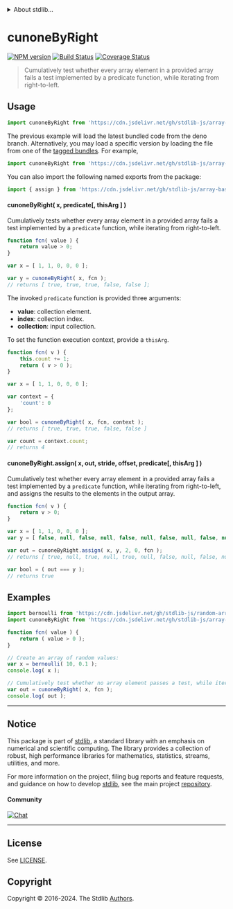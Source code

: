 <!--

@license Apache-2.0

Copyright (c) 2024 The Stdlib Authors.

Licensed under the Apache License, Version 2.0 (the "License");
you may not use this file except in compliance with the License.
You may obtain a copy of the License at

   http://www.apache.org/licenses/LICENSE-2.0

Unless required by applicable law or agreed to in writing, software
distributed under the License is distributed on an "AS IS" BASIS,
WITHOUT WARRANTIES OR CONDITIONS OF ANY KIND, either express or implied.
See the License for the specific language governing permissions and
limitations under the License.

-->


<details>
  <summary>
    About stdlib...
  </summary>
  <p>We believe in a future in which the web is a preferred environment for numerical computation. To help realize this future, we've built stdlib. stdlib is a standard library, with an emphasis on numerical and scientific computation, written in JavaScript (and C) for execution in browsers and in Node.js.</p>
  <p>The library is fully decomposable, being architected in such a way that you can swap out and mix and match APIs and functionality to cater to your exact preferences and use cases.</p>
  <p>When you use stdlib, you can be absolutely certain that you are using the most thorough, rigorous, well-written, studied, documented, tested, measured, and high-quality code out there.</p>
  <p>To join us in bringing numerical computing to the web, get started by checking us out on <a href="https://github.com/stdlib-js/stdlib">GitHub</a>, and please consider <a href="https://opencollective.com/stdlib">financially supporting stdlib</a>. We greatly appreciate your continued support!</p>
</details>

# cunoneByRight

[![NPM version][npm-image]][npm-url] [![Build Status][test-image]][test-url] [![Coverage Status][coverage-image]][coverage-url] <!-- [![dependencies][dependencies-image]][dependencies-url] -->

> Cumulatively test whether every array element in a provided array fails a test implemented by a predicate function, while iterating from right-to-left.



<section class="usage">

## Usage

```javascript
import cunoneByRight from 'https://cdn.jsdelivr.net/gh/stdlib-js/array-base-cunone-by-right@deno/mod.js';
```
The previous example will load the latest bundled code from the deno branch. Alternatively, you may load a specific version by loading the file from one of the [tagged bundles](https://github.com/stdlib-js/array-base-cunone-by-right/tags). For example,

```javascript
import cunoneByRight from 'https://cdn.jsdelivr.net/gh/stdlib-js/array-base-cunone-by-right@v0.0.0-deno/mod.js';
```

You can also import the following named exports from the package:

```javascript
import { assign } from 'https://cdn.jsdelivr.net/gh/stdlib-js/array-base-cunone-by-right@deno/mod.js';
```

#### cunoneByRight( x, predicate\[, thisArg ] )

Cumulatively tests whether every array element in a provided array fails a test implemented by a `predicate` function, while iterating from right-to-left.

```javascript
function fcn( value ) {
    return value > 0;
}

var x = [ 1, 1, 0, 0, 0 ];

var y = cunoneByRight( x, fcn );
// returns [ true, true, true, false, false ];
```

The invoked `predicate` function is provided three arguments:

-   **value**: collection element.
-   **index**: collection index.
-   **collection**: input collection.

To set the function execution context, provide a `thisArg`.

```javascript
function fcn( v ) {
    this.count += 1;
    return ( v > 0 );
}

var x = [ 1, 1, 0, 0, 0 ];

var context = {
    'count': 0
};

var bool = cunoneByRight( x, fcn, context );
// returns [ true, true, true, false, false ]

var count = context.count;
// returns 4
```

#### cunoneByRight.assign( x, out, stride, offset, predicate\[, thisArg ] )

Cumulatively test whether every array element in a provided array fails a test implemented by a `predicate` function, while iterating from right-to-left, and assigns the results to the elements in the output array.

```javascript
function fcn( v ) {
    return v > 0;
}

var x = [ 1, 1, 0, 0, 0 ];
var y = [ false, null, false, null, false, null, false, null, false, null ];

var out = cunoneByRight.assign( x, y, 2, 0, fcn );
// returns [ true, null, true, null, true, null, false, null, false, null ]

var bool = ( out === y );
// returns true
```

</section>

<!-- /.usage -->

<section class="notes">

</section>

<!-- /.notes -->

<section class="examples">

## Examples

<!-- eslint no-undef: "error" -->

```javascript
import bernoulli from 'https://cdn.jsdelivr.net/gh/stdlib-js/random-array-bernoulli@deno/mod.js';
import cunoneByRight from 'https://cdn.jsdelivr.net/gh/stdlib-js/array-base-cunone-by-right@deno/mod.js';

function fcn( value ) {
    return ( value > 0 );
}

// Create an array of random values:
var x = bernoulli( 10, 0.1 );
console.log( x );

// Cumulatively test whether no array element passes a test, while iterating from right-to-left:
var out = cunoneByRight( x, fcn );
console.log( out );
```

</section>

<!-- /.examples -->

<!-- Section for related `stdlib` packages. Do not manually edit this section, as it is automatically populated. -->

<section class="related">

</section>

<!-- /.related -->

<!-- Section for all links. Make sure to keep an empty line after the `section` element and another before the `/section` close. -->


<section class="main-repo" >

* * *

## Notice

This package is part of [stdlib][stdlib], a standard library with an emphasis on numerical and scientific computing. The library provides a collection of robust, high performance libraries for mathematics, statistics, streams, utilities, and more.

For more information on the project, filing bug reports and feature requests, and guidance on how to develop [stdlib][stdlib], see the main project [repository][stdlib].

#### Community

[![Chat][chat-image]][chat-url]

---

## License

See [LICENSE][stdlib-license].


## Copyright

Copyright &copy; 2016-2024. The Stdlib [Authors][stdlib-authors].

</section>

<!-- /.stdlib -->

<!-- Section for all links. Make sure to keep an empty line after the `section` element and another before the `/section` close. -->

<section class="links">

[npm-image]: http://img.shields.io/npm/v/@stdlib/array-base-cunone-by-right.svg
[npm-url]: https://npmjs.org/package/@stdlib/array-base-cunone-by-right

[test-image]: https://github.com/stdlib-js/array-base-cunone-by-right/actions/workflows/test.yml/badge.svg?branch=main
[test-url]: https://github.com/stdlib-js/array-base-cunone-by-right/actions/workflows/test.yml?query=branch:main

[coverage-image]: https://img.shields.io/codecov/c/github/stdlib-js/array-base-cunone-by-right/main.svg
[coverage-url]: https://codecov.io/github/stdlib-js/array-base-cunone-by-right?branch=main

<!--

[dependencies-image]: https://img.shields.io/david/stdlib-js/array-base-cunone-by-right.svg
[dependencies-url]: https://david-dm.org/stdlib-js/array-base-cunone-by-right/main

-->

[chat-image]: https://img.shields.io/gitter/room/stdlib-js/stdlib.svg
[chat-url]: https://app.gitter.im/#/room/#stdlib-js_stdlib:gitter.im

[stdlib]: https://github.com/stdlib-js/stdlib

[stdlib-authors]: https://github.com/stdlib-js/stdlib/graphs/contributors

[umd]: https://github.com/umdjs/umd
[es-module]: https://developer.mozilla.org/en-US/docs/Web/JavaScript/Guide/Modules

[deno-url]: https://github.com/stdlib-js/array-base-cunone-by-right/tree/deno
[deno-readme]: https://github.com/stdlib-js/array-base-cunone-by-right/blob/deno/README.md
[umd-url]: https://github.com/stdlib-js/array-base-cunone-by-right/tree/umd
[umd-readme]: https://github.com/stdlib-js/array-base-cunone-by-right/blob/umd/README.md
[esm-url]: https://github.com/stdlib-js/array-base-cunone-by-right/tree/esm
[esm-readme]: https://github.com/stdlib-js/array-base-cunone-by-right/blob/esm/README.md
[branches-url]: https://github.com/stdlib-js/array-base-cunone-by-right/blob/main/branches.md

[stdlib-license]: https://raw.githubusercontent.com/stdlib-js/array-base-cunone-by-right/main/LICENSE

</section>

<!-- /.links -->
